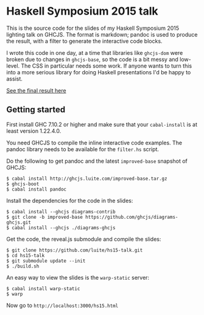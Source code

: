 # Haskell Symposium 2015 talk

This is the source code for the slides of my Haskell Symposium 2015 lighting talk on GHCJS. The format is markdown; pandoc is used to produce the result, with a filter to generate the interactive code blocks.

I wrote this code in one day, at a time that libraries like `ghcjs-dom` were broken due to changes in `ghcjs-base`, so the code is a bit messy and low-level. The CSS in particular needs some work. If anyone wants to turn this into a more serious library for doing Haskell presentations I'd be happy to assist.

[See the final result here](http://files.luite.com/hs15/)

## Getting started

First install GHC 7.10.2 or higher and make sure that your `cabal-install` is at least version 1.22.4.0.

You need GHCJS to compile the inline interactive code examples. The pandoc library needs to be available for the `filter.hs` script.

Do the following to get pandoc and the latest `improved-base` snapshot of GHCJS:

```
$ cabal install http://ghcjs.luite.com/improved-base.tar.gz
$ ghcjs-boot
$ cabal install pandoc
```

Install the dependencies for the code in the slides:

```
$ cabal install --ghcjs diagrams-contrib
$ git clone -b improved-base https://github.com/ghcjs/diagrams-ghcjs.git
$ cabal install --ghcjs ./diagrams-ghcjs
```

Get the code, the reveal.js submodule and compile the slides:

```
$ git clone https://github.com/luite/hs15-talk.git
$ cd hs15-talk
$ git submodule update --init
$ ./build.sh
```

An easy way to view the slides is the `warp-static` server:

```
$ cabal install warp-static
$ warp
```

Now go to `http://localhost:3000/hs15.html`
